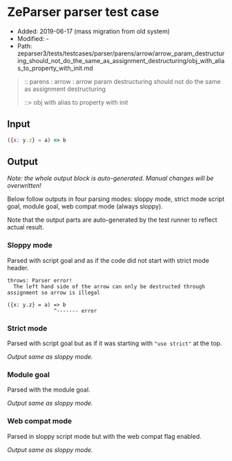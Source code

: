 # ZeParser parser test case

- Added: 2019-06-17 (mass migration from old system)
- Modified: -
- Path: zeparser3/tests/testcases/parser/parens/arrow/arrow_param_destructuring_should_not_do_the_same_as_assignment_destructuring/obj_with_alias_to_property_with_init.md

> :: parens : arrow : arrow param destructuring should not do the same as assignment destructuring
>
> ::> obj with alias to property with init

## Input

`````js
({x: y.z} = a) => b
`````

## Output

_Note: the whole output block is auto-generated. Manual changes will be overwritten!_

Below follow outputs in four parsing modes: sloppy mode, strict mode script goal, module goal, web compat mode (always sloppy).

Note that the output parts are auto-generated by the test runner to reflect actual result.

### Sloppy mode

Parsed with script goal and as if the code did not start with strict mode header.

`````
throws: Parser error!
  The left hand side of the arrow can only be destructed through assignment so arrow is illegal

({x: y.z} = a) => b
               ^------- error
`````

### Strict mode

Parsed with script goal but as if it was starting with `"use strict"` at the top.

_Output same as sloppy mode._

### Module goal

Parsed with the module goal.

_Output same as sloppy mode._

### Web compat mode

Parsed in sloppy script mode but with the web compat flag enabled.

_Output same as sloppy mode._
